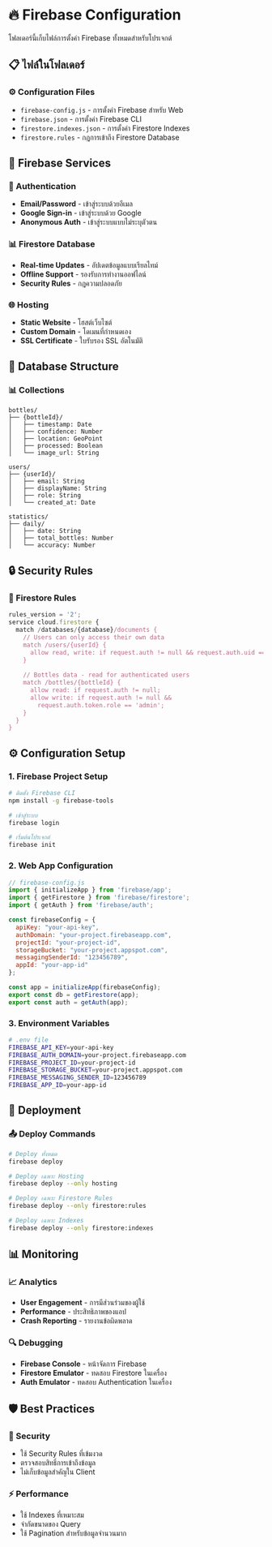 # 🔥 Firebase Configuration

โฟลเดอร์นี้เก็บไฟล์การตั้งค่า Firebase ทั้งหมดสำหรับโปรเจกต์

## 📋 ไฟล์ในโฟลเดอร์

### ⚙️ Configuration Files
- `firebase-config.js` - การตั้งค่า Firebase สำหรับ Web
- `firebase.json` - การตั้งค่า Firebase CLI
- `firestore.indexes.json` - การตั้งค่า Firestore Indexes
- `firestore.rules` - กฎการเข้าถึง Firestore Database

## 🔧 Firebase Services

### 🔐 Authentication
- **Email/Password** - เข้าสู่ระบบด้วยอีเมล
- **Google Sign-in** - เข้าสู่ระบบด้วย Google
- **Anonymous Auth** - เข้าสู่ระบบแบบไม่ระบุตัวตน

### 📊 Firestore Database
- **Real-time Updates** - อัปเดตข้อมูลแบบเรียลไทม์
- **Offline Support** - รองรับการทำงานออฟไลน์
- **Security Rules** - กฎความปลอดภัย

### 🌐 Hosting
- **Static Website** - โฮสต์เว็บไซต์
- **Custom Domain** - โดเมนที่กำหนดเอง
- **SSL Certificate** - ใบรับรอง SSL อัตโนมัติ

## 📁 Database Structure

### 📊 Collections
```
bottles/
├── {bottleId}/
│   ├── timestamp: Date
│   ├── confidence: Number
│   ├── location: GeoPoint
│   ├── processed: Boolean
│   └── image_url: String

users/
├── {userId}/
│   ├── email: String
│   ├── displayName: String
│   ├── role: String
│   └── created_at: Date

statistics/
├── daily/
│   ├── date: String
│   ├── total_bottles: Number
│   └── accuracy: Number
```

## 🔒 Security Rules

### 📝 Firestore Rules
```javascript
rules_version = '2';
service cloud.firestore {
  match /databases/{database}/documents {
    // Users can only access their own data
    match /users/{userId} {
      allow read, write: if request.auth != null && request.auth.uid == userId;
    }
    
    // Bottles data - read for authenticated users
    match /bottles/{bottleId} {
      allow read: if request.auth != null;
      allow write: if request.auth != null && 
        request.auth.token.role == 'admin';
    }
  }
}
```

## ⚙️ Configuration Setup

### 1. Firebase Project Setup
```bash
# ติดตั้ง Firebase CLI
npm install -g firebase-tools

# เข้าสู่ระบบ
firebase login

# เริ่มต้นโปรเจกต์
firebase init
```

### 2. Web App Configuration
```javascript
// firebase-config.js
import { initializeApp } from 'firebase/app';
import { getFirestore } from 'firebase/firestore';
import { getAuth } from 'firebase/auth';

const firebaseConfig = {
  apiKey: "your-api-key",
  authDomain: "your-project.firebaseapp.com",
  projectId: "your-project-id",
  storageBucket: "your-project.appspot.com",
  messagingSenderId: "123456789",
  appId: "your-app-id"
};

const app = initializeApp(firebaseConfig);
export const db = getFirestore(app);
export const auth = getAuth(app);
```

### 3. Environment Variables
```bash
# .env file
FIREBASE_API_KEY=your-api-key
FIREBASE_AUTH_DOMAIN=your-project.firebaseapp.com
FIREBASE_PROJECT_ID=your-project-id
FIREBASE_STORAGE_BUCKET=your-project.appspot.com
FIREBASE_MESSAGING_SENDER_ID=123456789
FIREBASE_APP_ID=your-app-id
```

## 🚀 Deployment

### 📤 Deploy Commands
```bash
# Deploy ทั้งหมด
firebase deploy

# Deploy เฉพาะ Hosting
firebase deploy --only hosting

# Deploy เฉพาะ Firestore Rules
firebase deploy --only firestore:rules

# Deploy เฉพาะ Indexes
firebase deploy --only firestore:indexes
```

## 📊 Monitoring

### 📈 Analytics
- **User Engagement** - การมีส่วนร่วมของผู้ใช้
- **Performance** - ประสิทธิภาพของแอป
- **Crash Reporting** - รายงานข้อผิดพลาด

### 🔍 Debugging
- **Firebase Console** - หน้าจัดการ Firebase
- **Firestore Emulator** - ทดสอบ Firestore ในเครื่อง
- **Auth Emulator** - ทดสอบ Authentication ในเครื่อง

## 🛡️ Best Practices

### 🔐 Security
- ใช้ Security Rules ที่เข้มงวด
- ตรวจสอบสิทธิ์การเข้าถึงข้อมูล
- ไม่เก็บข้อมูลสำคัญใน Client

### ⚡ Performance
- ใช้ Indexes ที่เหมาะสม
- จำกัดขนาดของ Query
- ใช้ Pagination สำหรับข้อมูลจำนวนมาก